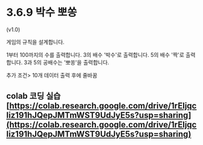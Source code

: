 # 3.6.9 박수 뽀쏭

\(v1.0\)

게임의 규칙을 설계합니다.

1부터 100까지의 수를 출력합니다.
3의 배수 '박수'로 출력합니다.
5의 배수 '짝'로 출력합니다.
3과 5의 공배수는 '뽀쏭'을 출력합니다.

추가 조건> 
10개 데이터 출력 후에 줄바꿈


## colab 코딩 실습 [https://colab.research.google.com/drive/1rEljqcIiz191hJQepJMTmWST9UdJyE5s?usp=sharing](https://colab.research.google.com/drive/1rEljqcIiz191hJQepJMTmWST9UdJyE5s?usp=sharing)


